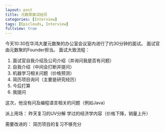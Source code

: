 ```yaml
---
layout: post
title: 元数聚面试经历
categories: [Interview]
tags: [Epiclouds, Interview]
fullview: true
---
```

今天10:30在华鸿大厦元数聚的办公室会议室内进行了约30分钟的面试。
面试官由元数聚的Founder担当。
面试大致流程：

1. 面试官自我介绍及公司介绍（并询问我是否有问题）
2. 自我介绍（中间会打断并提问）
3. 机器学习相关问题（价格预测）
4. 简历项目询问（主要是研究经历）
5. 今后打算
6. 我提问

这次，他没有问及编程语言相关的问题（例如Java）


派上用场：
昨天复习的UV分解
学过的经济学内容（价格下降，销量上升）

需要改进的：
简历项目的复习不够充分
